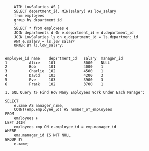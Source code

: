 

        WITH LowSalaries AS (
        SELECT department_id, MIN(salary) As low_salary
        from employees
        group by department_id
        )  
        SELECT * from employees e
        JOIN departments d ON e.department_id = d.department_id
        JOIN LowSalaries ls on e.department_id = ls.department_id
        AND e.salary = ls.low_salary
        ORDER BY ls.low_salary;


    employee_id	name	department_id	salary	manager_id
    1	       Alice	101	            5000	NULL
    2	       Bob	    101	            4000	1
    3	       Charlie	102	            4500	1
    4	       David	103	            4200	3
    5	       Eve	    103	            3900	3
    6	       Frank	102	            3700	1

    1. SQL Query to Find How Many Employees Work Under Each Manager:

    SELECT 
        e.name AS manager_name,
        COUNT(emp.employee_id) AS number_of_employees
    FROM
        employees e
    LEFT JOIN
        employees emp ON e.employee_id = emp.manager_id
    WHERE
        emp.manager_id IS NOT NULL
    GROUP BY
        e.name;


    


